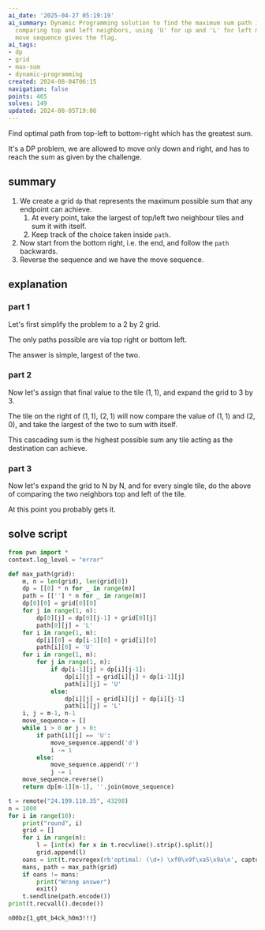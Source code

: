 ```yaml
---
ai_date: '2025-04-27 05:19:19'
ai_summary: Dynamic Programming solution to find the maximum sum path in a grid by
  comparing top and left neighbors, using 'U' for up and 'L' for left moves. Reversed
  move sequence gives the flag.
ai_tags:
- dp
- grid
- max-sum
- dynamic-programming
created: 2024-08-04T06:15
navigation: false
points: 465
solves: 149
updated: 2024-08-05T19:06
---
```


Find optimal path from top-left to bottom-right which has the greatest sum.

It's a DP problem, we are allowed to move only down and right, and has to reach the sum as given by the challenge.

## summary

1. We create a grid `dp` that represents the maximum possible sum that any endpoint can achieve.
	1. At every point, take the largest of top/left two neighbour tiles and sum it with itself.
	2. Keep track of the choice taken inside `path`.
2. Now start from the bottom right, i.e. the end, and follow the `path` backwards.
3. Reverse the sequence and we have the move sequence.

## explanation

### part 1
Let's first simplify the problem to a 2 by 2 grid.

The only paths possible are via top right or bottom left.

The answer is simple, largest of the two.

### part 2
Now let's assign that final value to the tile $(1,1)$, and expand the grid to 3 by 3.

The tile on the right of $(1,1)$, $(2,1)$ will now compare the value of $(1,1)$ and $(2,0)$, and take the largest of the two to sum with itself.

This cascading sum is the highest possible sum any tile acting as the destination can achieve.

### part 3
Now let's expand the grid to N by N, and for every single tile, do the above of comparing the two neighbors top and left of the tile.

At this point you probably gets it.

## solve script

```python
from pwn import *
context.log_level = "error"

def max_path(grid):
    m, n = len(grid), len(grid[0])
    dp = [[0] * n for _ in range(m)]
    path = [[''] * n for _ in range(m)]
    dp[0][0] = grid[0][0]
    for j in range(1, n):
        dp[0][j] = dp[0][j-1] + grid[0][j]
        path[0][j] = 'L'
    for i in range(1, m):
        dp[i][0] = dp[i-1][0] + grid[i][0]
        path[i][0] = 'U'
    for i in range(1, m):
        for j in range(1, n):
            if dp[i-1][j] > dp[i][j-1]:
                dp[i][j] = grid[i][j] + dp[i-1][j]
                path[i][j] = 'U'
            else:
                dp[i][j] = grid[i][j] + dp[i][j-1]
                path[i][j] = 'L'
    i, j = m-1, n-1
    move_sequence = []
    while i > 0 or j > 0:
        if path[i][j] == 'U':
            move_sequence.append('d')
            i -= 1
        else:
            move_sequence.append('r')
            j -= 1
    move_sequence.reverse()
    return dp[m-1][n-1], ''.join(move_sequence)

t = remote("24.199.110.35", 43298)
n = 1000
for i in range(10):
    print("round", i)
    grid = []
    for i in range(n):
        l = [int(x) for x in t.recvline().strip().split()]
        grid.append(l)
    oans = int(t.recvregex(rb'optimal: (\d+) \xf0\x9f\xa5\x9a\n', capture=True).group(1).decode())
    mans, path = max_path(grid)
    if oans != mans:
        print("Wrong answer")
        exit()
    t.sendline(path.encode())
print(t.recvall().decode())
```

```flag
n00bz{1_g0t_b4ck_h0m3!!!}
```